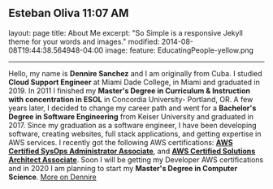 Esteban Oliva 11:07 AM
---
layout: page
title: About Me
excerpt: "So Simple is a responsive Jekyll theme for your words and images."
modified: 2014-08-08T19:44:38.564948-04:00
image:
 feature: EducatingPeople-yellow.png
 <!-- credit: WeGraphics
 creditlink: http://wegraphics.net/downloads/free-ultimate-blurred-background-pack/ -->
---
Hello, my name is **Dennire Sanchez** and I am originally from Cuba. I studied **Cloud Support Engineer** at Miami Dade College, in Miami and graduated in 2019.
In 2011 I finished my **Master's Degree in Curriculum & Instruction with concentration in ESOL** in Concordia University- Portland, OR. A few years later, I decided to change my career path and went for a **Bachelor's Degree in Software Engineering** from Keiser University and graduated in 2017.
Since my graduation as a software engineer, I have been developing software, creating websites, full stack applications, and getting expertise in AWS services. I recently got the following AWS certifications: [**AWS Certified SysOps Administrator Associate**](https://www.certmetrics.com/amazon/public/badge.aspx?i=3&t=c&d=2019-09-10&ci=AWS00993439), and [**AWS Certified Solutions Architect Associate**](https://www.certmetrics.com/amazon/public/badge.aspx?i=1&t=c&d=2019-10-17&ci=AWS00993439).
Soon I will be getting my Developer AWS certifications and in 2020 I am planning to start my **Master's Degree in Computer Science**.
<a markdown="0" href="https://www.linkedin.com/in/dennire-sanchez-202395127" class="btn">More on Dennire</a>
[^1]: Example: *domain.com/category-name/post-title*
 
